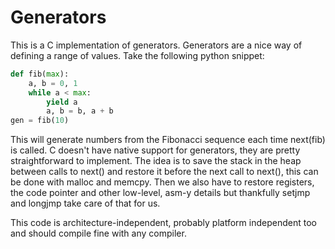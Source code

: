 # Generators

This is a C implementation of generators. Generators are a nice way of defining a range of values. Take the following python snippet:
```python
def fib(max):
    a, b = 0, 1
    while a < max:
        yield a
        a, b = b, a + b
gen = fib(10)
```
This will generate numbers from the Fibonacci sequence each time next(fib) is called. C doesn't have native support for generators, they are pretty straightforward to implement. The idea is to save the stack in the heap between calls to next() and restore it before the next call to next(), this can be done with malloc and memcpy. Then we also have to restore registers, the code pointer and other low-level, asm-y details but thankfully setjmp and longjmp take care of that for us.

This code is architecture-independent, probably platform independent too and should compile fine with any compiler.

